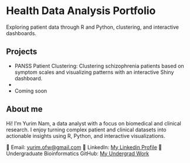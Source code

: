 # Health Data Analysis Portfolio

Exploring patient data through R and Python, clustering, and interactive dashboards.


## Projects
- PANSS Patient Clustering: Clustering schizophrenia patients based on symptom scales and visualizing patterns with an interactive Shiny dashboard.
-
- Coming soon

## About me
Hi! I’m Yurim Nam, a data analyst with a focus on biomedical and clinical research. I enjoy turning complex patient and clinical datasets into actionable insights using R, Python, and interactive visualizations.

📧 Email: yurim.ofw@gmail.com
💼 LinkedIn: [My Linkedin Profile](https://www.linkedin.com/in/yurim-nam-a04248221/)
🐙 Undergraduate Bioinformatics GitHub: [My Undergrad Work](https://github.com/heidinam-sd/bimm143)
